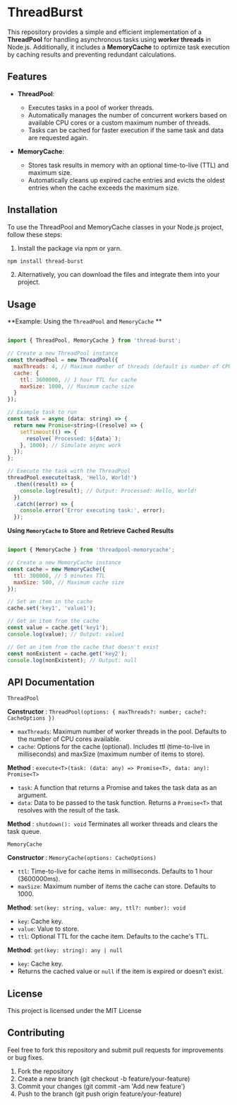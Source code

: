 # ThreadBurst

This repository provides a simple and efficient implementation of a **ThreadPool** for handling asynchronous tasks using **worker threads** in Node.js. Additionally, it includes a **MemoryCache** to optimize task execution by caching results and preventing redundant calculations.

## Features

- **ThreadPool**:
  - Executes tasks in a pool of worker threads.
  - Automatically manages the number of concurrent workers based on available CPU cores or a custom maximum number of threads.
  - Tasks can be cached for faster execution if the same task and data are requested again.

- **MemoryCache**:
  - Stores task results in memory with an optional time-to-live (TTL) and maximum size.
  - Automatically cleans up expired cache entries and evicts the oldest entries when the cache exceeds the maximum size.

## Installation

To use the ThreadPool and MemoryCache classes in your Node.js project, follow these steps:

1. Install the package via npm or yarn.

```bash
npm install thread-burst
``` 

2. Alternatively, you can download the files and integrate them into your project.


## Usage

**Example: Using the `ThreadPool` and `MemoryCache` **

```javascript

import { ThreadPool, MemoryCache } from 'thread-burst';

// Create a new ThreadPool instance
const threadPool = new ThreadPool({
  maxThreads: 4, // Maximum number of threads (default is number of CPU cores)
  cache: {
    ttl: 3600000, // 1 hour TTL for cache
    maxSize: 1000, // Maximum cache size
  }
});

// Example task to run
const task = async (data: string) => {
  return new Promise<string>((resolve) => {
    setTimeout(() => {
      resolve(`Processed: ${data}`);
    }, 1000); // Simulate async work
  });
};

// Execute the task with the ThreadPool
threadPool.execute(task, 'Hello, World!')
  .then((result) => {
    console.log(result); // Output: Processed: Hello, World!
  })
  .catch((error) => {
    console.error('Error executing task:', error);
  });
```

**Using `MemoryCache` to Store and Retrieve Cached Results**

```javascript

import { MemoryCache } from 'threadpool-memorycache';

// Create a new MemoryCache instance
const cache = new MemoryCache({
  ttl: 300000, // 5 minutes TTL
  maxSize: 500, // Maximum cache size
});

// Set an item in the cache
cache.set('key1', 'value1');

// Get an item from the cache
const value = cache.get('key1');
console.log(value); // Output: value1

// Get an item from the cache that doesn't exist
const nonExistent = cache.get('key2');
console.log(nonExistent); // Output: null

```

## API Documentation

`ThreadPool`

__Constructor__ : `ThreadPool(options: { maxThreads?: number; cache?: CacheOptions })`
+ `maxThreads`: Maximum number of worker threads in the pool. Defaults to the number of CPU cores available.
+ `cache`: Options for the cache (optional). Includes ttl (time-to-live in milliseconds) and maxSize (maximum number of items to store).

__Method__ : `execute<T>(task: (data: any) => Promise<T>, data: any): Promise<T>`
+ `task`: A function that returns a Promise and takes the task data as an argument.
+ `data`: Data to be passed to the task function.
Returns a `Promise<T>` that resolves with the result of the task.

__Method__ : `shutdown(): void`
Terminates all worker threads and clears the task queue.

`MemoryCache`

__Constructor__ : `MemoryCache(options: CacheOptions)`
+ `ttl`: Time-to-live for cache items in milliseconds. Defaults to 1 hour (3600000ms).
+ `maxSize`: Maximum number of items the cache can store. Defaults to 1000.

__Method__: `set(key: string, value: any, ttl?: number): void`
+ `key`: Cache key.
+ `value`: Value to store.
+ `ttl`: Optional TTL for the cache item. Defaults to the cache's TTL.

__Method__: `get(key: string): any | null`
+ `key`: Cache key.
+ Returns the cached value or `null` if the item is expired or doesn't exist.


## License
This project is licensed under the MIT License 


## Contributing
Feel free to fork this repository and submit pull requests for improvements or bug fixes.

1. Fork the repository
2. Create a new branch (git checkout -b feature/your-feature)
3. Commit your changes (git commit -am 'Add new feature')
4. Push to the branch (git push origin feature/your-feature)
